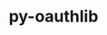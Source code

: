 ---
title: "py-oauthlib"
layout: cache
categories: [package, develop]
meta: {"versions": ["3.2.1"], "compilers": ["apple-clang@=14.0.0", "apple-clang@=14.0.3", "gcc@=11.1.0", "gcc@=11.3.0", "gcc@=7.3.1"], "oss": ["amzn2", "ubuntu20.04", "ubuntu22.04", "ventura"], "platforms": ["darwin", "linux"], "targets": ["aarch64", "ivybridge", "ppc64le", "x86_64_v3", "x86_64_v4"], "stacks": ["e4s", "e4s-power", "ml-darwin-aarch64-mps", "ml-linux-x86_64-cpu", "ml-linux-x86_64-cuda", "ml-linux-x86_64-rocm", "root"], "num_specs": 22, "num_specs_by_stack": {"ml-darwin-aarch64-mps": 3, "root": 22, "e4s-power": 3, "e4s": 2, "ml-linux-x86_64-cuda": 6, "ml-linux-x86_64-rocm": 6, "ml-linux-x86_64-cpu": 6}}
spec_details: [{"hash": "j3qzzkmn3zwgip6q3vwy7flmky3wb54c", "compiler": "apple-clang@=14.0.0", "versions": ["3.2.1"], "os": "ventura", "platform": "darwin", "target": "aarch64", "variants": ["build_system=python_pip", "~rsa", "~signals", "~signedtoken"], "stacks": ["ml-darwin-aarch64-mps", "root"], "size": "-", "tarball": "https://binaries.spack.io/develop/build_cache/darwin-ventura-aarch64/apple-clang-14.0.0/py-oauthlib-3.2.1/darwin-ventura-aarch64-apple-clang-14.0.0-py-oauthlib-3.2.1-j3qzzkmn3zwgip6q3vwy7flmky3wb54c.spack"}, {"hash": "r45kbb5lkzoki4otdlqwuxgytdmrfdbj", "compiler": "apple-clang@=14.0.0", "versions": ["3.2.1"], "os": "ventura", "platform": "darwin", "target": "aarch64", "variants": ["build_system=python_pip", "~rsa", "~signals", "~signedtoken"], "stacks": ["ml-darwin-aarch64-mps", "root"], "size": "-", "tarball": "https://binaries.spack.io/develop/build_cache/darwin-ventura-aarch64/apple-clang-14.0.0/py-oauthlib-3.2.1/darwin-ventura-aarch64-apple-clang-14.0.0-py-oauthlib-3.2.1-r45kbb5lkzoki4otdlqwuxgytdmrfdbj.spack"}, {"hash": "d27h5qvuna7zvt4trh3rkwb6fng6z6i2", "compiler": "apple-clang@=14.0.3", "versions": ["3.2.1"], "os": "ventura", "platform": "darwin", "target": "aarch64", "variants": ["build_system=python_pip", "~rsa", "~signals", "~signedtoken"], "stacks": ["ml-darwin-aarch64-mps", "root"], "size": "-", "tarball": "https://binaries.spack.io/develop/build_cache/darwin-ventura-aarch64/apple-clang-14.0.3/py-oauthlib-3.2.1/darwin-ventura-aarch64-apple-clang-14.0.3-py-oauthlib-3.2.1-d27h5qvuna7zvt4trh3rkwb6fng6z6i2.spack"}, {"hash": "jcteeuub5knph2vudx4p54lyl3pxt5hf", "compiler": "gcc@=7.3.1", "versions": ["3.2.1"], "os": "amzn2", "platform": "linux", "target": "ivybridge", "variants": ["build_system=python_pip", "~rsa", "~signals", "~signedtoken"], "stacks": ["root"], "size": "-", "tarball": "https://binaries.spack.io/develop/build_cache/linux-amzn2-ivybridge/gcc-7.3.1/py-oauthlib-3.2.1/linux-amzn2-ivybridge-gcc-7.3.1-py-oauthlib-3.2.1-jcteeuub5knph2vudx4p54lyl3pxt5hf.spack"}, {"hash": "6owl5hu6ouocncogzrckklzhb5vg6hfb", "compiler": "gcc@=7.3.1", "versions": ["3.2.1"], "os": "amzn2", "platform": "linux", "target": "ivybridge", "variants": ["build_system=python_pip", "~rsa", "~signals", "~signedtoken"], "stacks": ["root"], "size": "-", "tarball": "https://binaries.spack.io/develop/build_cache/linux-amzn2-ivybridge/gcc-7.3.1/py-oauthlib-3.2.1/linux-amzn2-ivybridge-gcc-7.3.1-py-oauthlib-3.2.1-6owl5hu6ouocncogzrckklzhb5vg6hfb.spack"}, {"hash": "4zzvyrlqhlxlb54h4j4n7blxu72ivstp", "compiler": "gcc@=7.3.1", "versions": ["3.2.1"], "os": "amzn2", "platform": "linux", "target": "ivybridge", "variants": ["build_system=python_pip", "~rsa", "~signals", "~signedtoken"], "stacks": ["root"], "size": "-", "tarball": "https://binaries.spack.io/develop/build_cache/linux-amzn2-ivybridge/gcc-7.3.1/py-oauthlib-3.2.1/linux-amzn2-ivybridge-gcc-7.3.1-py-oauthlib-3.2.1-4zzvyrlqhlxlb54h4j4n7blxu72ivstp.spack"}, {"hash": "6qwtqm2fdzsinqbzvqqik56s3bhltooo", "compiler": "gcc@=7.3.1", "versions": ["3.2.1"], "os": "amzn2", "platform": "linux", "target": "x86_64_v3", "variants": ["build_system=python_pip", "~rsa", "~signals", "~signedtoken"], "stacks": ["root"], "size": "-", "tarball": "https://binaries.spack.io/develop/build_cache/linux-amzn2-x86_64_v3/gcc-7.3.1/py-oauthlib-3.2.1/linux-amzn2-x86_64_v3-gcc-7.3.1-py-oauthlib-3.2.1-6qwtqm2fdzsinqbzvqqik56s3bhltooo.spack"}, {"hash": "v3rw5kzb325uxwqtuy36wjhqtkzdphrj", "compiler": "gcc@=7.3.1", "versions": ["3.2.1"], "os": "amzn2", "platform": "linux", "target": "x86_64_v3", "variants": ["build_system=python_pip", "~rsa", "~signals", "~signedtoken"], "stacks": ["root"], "size": "-", "tarball": "https://binaries.spack.io/develop/build_cache/linux-amzn2-x86_64_v3/gcc-7.3.1/py-oauthlib-3.2.1/linux-amzn2-x86_64_v3-gcc-7.3.1-py-oauthlib-3.2.1-v3rw5kzb325uxwqtuy36wjhqtkzdphrj.spack"}, {"hash": "dps5vxxy5kcaf6h2bpb2dbrw7pzemhi3", "compiler": "gcc@=7.3.1", "versions": ["3.2.1"], "os": "amzn2", "platform": "linux", "target": "x86_64_v3", "variants": ["~rsa", "~signals", "~signedtoken"], "stacks": ["root"], "size": "-", "tarball": "https://binaries.spack.io/develop/build_cache/linux-amzn2-x86_64_v3/gcc-7.3.1/py-oauthlib-3.2.1/linux-amzn2-x86_64_v3-gcc-7.3.1-py-oauthlib-3.2.1-dps5vxxy5kcaf6h2bpb2dbrw7pzemhi3.spack"}, {"hash": "223xwmkz3sh7q3hndrkznlynw37gheps", "compiler": "gcc@=7.3.1", "versions": ["3.2.1"], "os": "amzn2", "platform": "linux", "target": "x86_64_v3", "variants": ["~rsa", "~signals", "~signedtoken"], "stacks": ["root"], "size": "-", "tarball": "https://binaries.spack.io/develop/build_cache/linux-amzn2-x86_64_v3/gcc-7.3.1/py-oauthlib-3.2.1/linux-amzn2-x86_64_v3-gcc-7.3.1-py-oauthlib-3.2.1-223xwmkz3sh7q3hndrkznlynw37gheps.spack"}, {"hash": "2egku2tn37usid3aw5atujywhpqmwmp4", "compiler": "gcc@=7.3.1", "versions": ["3.2.1"], "os": "amzn2", "platform": "linux", "target": "x86_64_v4", "variants": ["~rsa", "~signals", "~signedtoken"], "stacks": ["root"], "size": "-", "tarball": "https://binaries.spack.io/develop/build_cache/linux-amzn2-x86_64_v4/gcc-7.3.1/py-oauthlib-3.2.1/linux-amzn2-x86_64_v4-gcc-7.3.1-py-oauthlib-3.2.1-2egku2tn37usid3aw5atujywhpqmwmp4.spack"}, {"hash": "6mt2pedmfwa6r2mhnwblv3yo6fbr4lct", "compiler": "gcc@=11.1.0", "versions": ["3.2.1"], "os": "ubuntu20.04", "platform": "linux", "target": "ppc64le", "variants": ["build_system=python_pip", "~rsa", "~signals", "~signedtoken"], "stacks": ["e4s-power", "root"], "size": "-", "tarball": "https://binaries.spack.io/develop/build_cache/linux-ubuntu20.04-ppc64le/gcc-11.1.0/py-oauthlib-3.2.1/linux-ubuntu20.04-ppc64le-gcc-11.1.0-py-oauthlib-3.2.1-6mt2pedmfwa6r2mhnwblv3yo6fbr4lct.spack"}, {"hash": "g6v5zsauei3revpdoe6a2bs2tfbajarb", "compiler": "gcc@=11.1.0", "versions": ["3.2.1"], "os": "ubuntu20.04", "platform": "linux", "target": "ppc64le", "variants": ["build_system=python_pip", "~rsa", "~signals", "~signedtoken"], "stacks": ["e4s-power", "root"], "size": "-", "tarball": "https://binaries.spack.io/develop/build_cache/linux-ubuntu20.04-ppc64le/gcc-11.1.0/py-oauthlib-3.2.1/linux-ubuntu20.04-ppc64le-gcc-11.1.0-py-oauthlib-3.2.1-g6v5zsauei3revpdoe6a2bs2tfbajarb.spack"}, {"hash": "xkylsczumas76tjneyo53avpck4rvdbx", "compiler": "gcc@=11.1.0", "versions": ["3.2.1"], "os": "ubuntu20.04", "platform": "linux", "target": "ppc64le", "variants": ["build_system=python_pip", "~rsa", "~signals", "~signedtoken"], "stacks": ["e4s-power", "root"], "size": "-", "tarball": "https://binaries.spack.io/develop/build_cache/linux-ubuntu20.04-ppc64le/gcc-11.1.0/py-oauthlib-3.2.1/linux-ubuntu20.04-ppc64le-gcc-11.1.0-py-oauthlib-3.2.1-xkylsczumas76tjneyo53avpck4rvdbx.spack"}, {"hash": "par44e2iahnyp4vxwhqwkkphmuajkk55", "compiler": "gcc@=11.1.0", "versions": ["3.2.1"], "os": "ubuntu20.04", "platform": "linux", "target": "x86_64_v3", "variants": ["build_system=python_pip", "~rsa", "~signals", "~signedtoken"], "stacks": ["e4s", "root"], "size": "-", "tarball": "https://binaries.spack.io/develop/build_cache/linux-ubuntu20.04-x86_64_v3/gcc-11.1.0/py-oauthlib-3.2.1/linux-ubuntu20.04-x86_64_v3-gcc-11.1.0-py-oauthlib-3.2.1-par44e2iahnyp4vxwhqwkkphmuajkk55.spack"}, {"hash": "qqe3lo2gp2nmmsbsp7kvwkyzktdg6a2l", "compiler": "gcc@=11.1.0", "versions": ["3.2.1"], "os": "ubuntu20.04", "platform": "linux", "target": "x86_64_v3", "variants": ["build_system=python_pip", "~rsa", "~signals", "~signedtoken"], "stacks": ["e4s", "root"], "size": "-", "tarball": "https://binaries.spack.io/develop/build_cache/linux-ubuntu20.04-x86_64_v3/gcc-11.1.0/py-oauthlib-3.2.1/linux-ubuntu20.04-x86_64_v3-gcc-11.1.0-py-oauthlib-3.2.1-qqe3lo2gp2nmmsbsp7kvwkyzktdg6a2l.spack"}, {"hash": "kxapzyq3ckljdvqsrfetjiywvjqz25eg", "compiler": "gcc@=11.3.0", "versions": ["3.2.1"], "os": "ubuntu22.04", "platform": "linux", "target": "x86_64_v3", "variants": ["build_system=python_pip", "~rsa", "~signals", "~signedtoken"], "stacks": ["ml-linux-x86_64-cuda", "ml-linux-x86_64-rocm", "ml-linux-x86_64-cpu", "root"], "size": "-", "tarball": "https://binaries.spack.io/develop/build_cache/linux-ubuntu22.04-x86_64_v3/gcc-11.3.0/py-oauthlib-3.2.1/linux-ubuntu22.04-x86_64_v3-gcc-11.3.0-py-oauthlib-3.2.1-kxapzyq3ckljdvqsrfetjiywvjqz25eg.spack"}, {"hash": "gmrxfpazbbwayl2w5reyzquthca5bvq6", "compiler": "gcc@=11.3.0", "versions": ["3.2.1"], "os": "ubuntu22.04", "platform": "linux", "target": "x86_64_v3", "variants": ["build_system=python_pip", "~rsa", "~signals", "~signedtoken"], "stacks": ["ml-linux-x86_64-cuda", "ml-linux-x86_64-rocm", "ml-linux-x86_64-cpu", "root"], "size": "-", "tarball": "https://binaries.spack.io/develop/build_cache/linux-ubuntu22.04-x86_64_v3/gcc-11.3.0/py-oauthlib-3.2.1/linux-ubuntu22.04-x86_64_v3-gcc-11.3.0-py-oauthlib-3.2.1-gmrxfpazbbwayl2w5reyzquthca5bvq6.spack"}, {"hash": "btpebv4iw3ezwwygw6xk6frdiz45nqfu", "compiler": "gcc@=11.3.0", "versions": ["3.2.1"], "os": "ubuntu22.04", "platform": "linux", "target": "x86_64_v3", "variants": ["build_system=python_pip", "~rsa", "~signals", "~signedtoken"], "stacks": ["ml-linux-x86_64-cuda", "ml-linux-x86_64-rocm", "ml-linux-x86_64-cpu", "root"], "size": "-", "tarball": "https://binaries.spack.io/develop/build_cache/linux-ubuntu22.04-x86_64_v3/gcc-11.3.0/py-oauthlib-3.2.1/linux-ubuntu22.04-x86_64_v3-gcc-11.3.0-py-oauthlib-3.2.1-btpebv4iw3ezwwygw6xk6frdiz45nqfu.spack"}, {"hash": "zzuqfbyxpajy5rxtmb77gimtis47p3a2", "compiler": "gcc@=11.3.0", "versions": ["3.2.1"], "os": "ubuntu22.04", "platform": "linux", "target": "x86_64_v3", "variants": ["build_system=python_pip", "~rsa", "~signals", "~signedtoken"], "stacks": ["ml-linux-x86_64-cuda", "ml-linux-x86_64-rocm", "ml-linux-x86_64-cpu", "root"], "size": "-", "tarball": "https://binaries.spack.io/develop/build_cache/linux-ubuntu22.04-x86_64_v3/gcc-11.3.0/py-oauthlib-3.2.1/linux-ubuntu22.04-x86_64_v3-gcc-11.3.0-py-oauthlib-3.2.1-zzuqfbyxpajy5rxtmb77gimtis47p3a2.spack"}, {"hash": "4422lqfbukpnntjbcpixb3ahg6ljfq54", "compiler": "gcc@=11.3.0", "versions": ["3.2.1"], "os": "ubuntu22.04", "platform": "linux", "target": "x86_64_v3", "variants": ["build_system=python_pip", "~rsa", "~signals", "~signedtoken"], "stacks": ["ml-linux-x86_64-cuda", "ml-linux-x86_64-rocm", "ml-linux-x86_64-cpu", "root"], "size": "-", "tarball": "https://binaries.spack.io/develop/build_cache/linux-ubuntu22.04-x86_64_v3/gcc-11.3.0/py-oauthlib-3.2.1/linux-ubuntu22.04-x86_64_v3-gcc-11.3.0-py-oauthlib-3.2.1-4422lqfbukpnntjbcpixb3ahg6ljfq54.spack"}, {"hash": "yjzlu35p27sfrzvnefab7ckewyuefet2", "compiler": "gcc@=11.3.0", "versions": ["3.2.1"], "os": "ubuntu22.04", "platform": "linux", "target": "x86_64_v3", "variants": ["build_system=python_pip", "~rsa", "~signals", "~signedtoken"], "stacks": ["ml-linux-x86_64-cuda", "ml-linux-x86_64-rocm", "ml-linux-x86_64-cpu", "root"], "size": "-", "tarball": "https://binaries.spack.io/develop/build_cache/linux-ubuntu22.04-x86_64_v3/gcc-11.3.0/py-oauthlib-3.2.1/linux-ubuntu22.04-x86_64_v3-gcc-11.3.0-py-oauthlib-3.2.1-yjzlu35p27sfrzvnefab7ckewyuefet2.spack"}]
---